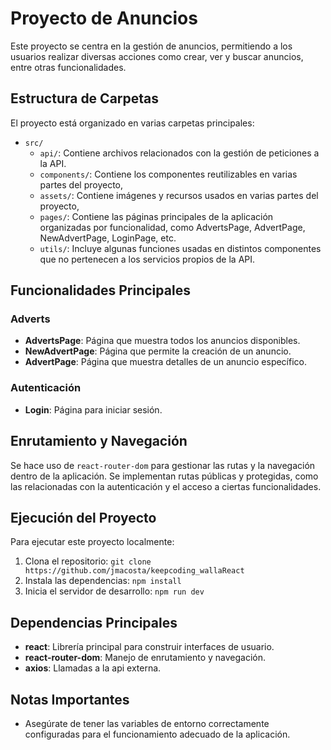 # Proyecto de Anuncios

Este proyecto se centra en la gestión de anuncios, permitiendo a los usuarios realizar diversas acciones como crear, ver y buscar anuncios, entre otras funcionalidades.

## Estructura de Carpetas

El proyecto está organizado en varias carpetas principales:

- `src/`
  - `api/`: Contiene archivos relacionados con la gestión de peticiones a la API.
  - `components/`: Contiene los componentes reutilizables en varias partes del proyecto, 
  - `assets/`: Contiene imágenes y recursos usados en varias partes del proyecto, 
  - `pages/`: Contiene las páginas principales de la aplicación organizadas por funcionalidad, como AdvertsPage, AdvertPage, NewAdvertPage, LoginPage, etc.
  - `utils/`: Incluye algunas funciones usadas en distintos componentes que no pertenecen a los servicios propios de la API.
  
## Funcionalidades Principales

### Adverts

- **AdvertsPage**: Página que muestra todos los anuncios disponibles.
- **NewAdvertPage**: Página que permite la creación de un anuncio.
- **AdvertPage**: Página que muestra detalles de un anuncio específico.

### Autenticación

- **Login**: Página para iniciar sesión.


## Enrutamiento y Navegación

Se hace uso de `react-router-dom` para gestionar las rutas y la navegación dentro de la aplicación.
Se implementan rutas públicas y protegidas, como las relacionadas con la autenticación y el acceso a ciertas funcionalidades.

## Ejecución del Proyecto

Para ejecutar este proyecto localmente:

1. Clona el repositorio: `git clone https://github.com/jmacosta/keepcoding_wallaReact`
2. Instala las dependencias: `npm install`
3. Inicia el servidor de desarrollo: `npm run dev`

## Dependencias Principales

- **react**: Librería principal para construir interfaces de usuario.
- **react-router-dom**: Manejo de enrutamiento y navegación.
- **axios**: Llamadas a la api externa.


## Notas Importantes

- Asegúrate de tener las variables de entorno correctamente configuradas para el funcionamiento adecuado de la aplicación.
